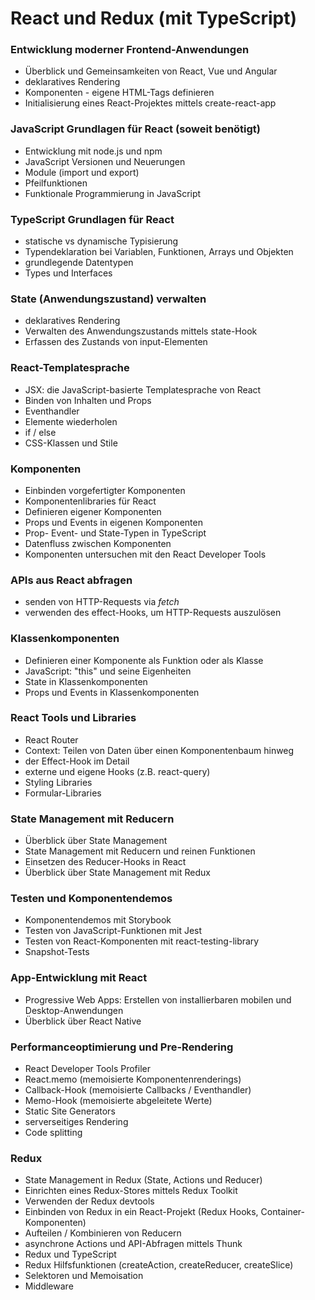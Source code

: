 <!-- derived from react-topics-de -->

# React und Redux (mit TypeScript)

### Entwicklung moderner Frontend-Anwendungen

- Überblick und Gemeinsamkeiten von React, Vue und Angular
- deklaratives Rendering
- Komponenten - eigene HTML-Tags definieren
- Initialisierung eines React-Projektes mittels create-react-app

### JavaScript Grundlagen für React (soweit benötigt)

- Entwicklung mit node.js und npm
- JavaScript Versionen und Neuerungen
- Module (import und export)
- Pfeilfunktionen
- Funktionale Programmierung in JavaScript

### TypeScript Grundlagen für React

- statische vs dynamische Typisierung
- Typendeklaration bei Variablen, Funktionen, Arrays und Objekten
- grundlegende Datentypen
- Types und Interfaces

### State (Anwendungszustand) verwalten

- deklaratives Rendering
- Verwalten des Anwendungszustands mittels state-Hook
- Erfassen des Zustands von input-Elementen

### React-Templatesprache

- JSX: die JavaScript-basierte Templatesprache von React
- Binden von Inhalten und Props
- Eventhandler
- Elemente wiederholen
- if / else
- CSS-Klassen und Stile

### Komponenten

- Einbinden vorgefertigter Komponenten
- Komponentenlibraries für React
- Definieren eigener Komponenten
- Props und Events in eigenen Komponenten
- Prop- Event- und State-Typen in TypeScript
- Datenfluss zwischen Komponenten
- Komponenten untersuchen mit den React Developer Tools

### APIs aus React abfragen

- senden von HTTP-Requests via _fetch_
- verwenden des effect-Hooks, um HTTP-Requests auszulösen

### Klassenkomponenten

- Definieren einer Komponente als Funktion oder als Klasse
- JavaScript: "this" und seine Eigenheiten
- State in Klassenkomponenten
- Props und Events in Klassenkomponenten

### React Tools und Libraries

- React Router
- Context: Teilen von Daten über einen Komponentenbaum hinweg
- der Effect-Hook im Detail
- externe und eigene Hooks (z.B. react-query)
- Styling Libraries
- Formular-Libraries

### State Management mit Reducern

- Überblick über State Management
- State Management mit Reducern und reinen Funktionen
- Einsetzen des Reducer-Hooks in React
- Überblick über State Management mit Redux

### Testen und Komponentendemos

- Komponentendemos mit Storybook
- Testen von JavaScript-Funktionen mit Jest
- Testen von React-Komponenten mit react-testing-library
- Snapshot-Tests

### App-Entwicklung mit React

- Progressive Web Apps: Erstellen von installierbaren mobilen und Desktop-Anwendungen
- Überblick über React Native

### Performanceoptimierung und Pre-Rendering

- React Developer Tools Profiler
- React.memo (memoisierte Komponentenrenderings)
- Callback-Hook (memoisierte Callbacks / Eventhandler)
- Memo-Hook (memoisierte abgeleitete Werte)
- Static Site Generators
- serverseitiges Rendering
- Code splitting

### Redux

- State Management in Redux (State, Actions und Reducer)
- Einrichten eines Redux-Stores mittels Redux Toolkit
- Verwenden der Redux devtools
- Einbinden von Redux in ein React-Projekt (Redux Hooks, Container-Komponenten)
- Aufteilen / Kombinieren von Reducern
- asynchrone Actions und API-Abfragen mittels Thunk
- Redux und TypeScript
- Redux Hilfsfunktionen (createAction, createReducer, createSlice)
- Selektoren und Memoisation
- Middleware
